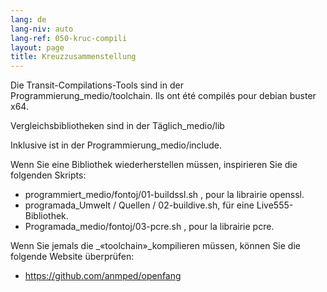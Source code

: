 ```yaml
---
lang: de
lang-niv: auto
lang-ref: 050-kruc-compili
layout: page
title: Kreuzzusammenstellung
---
```



Die Transit-Compilations-Tools sind in der Programmierung_medio/toolchain.
Ils ont été compilés pour debian buster x64.



Vergleichsbibliotheken sind in der Täglich_medio/lib



Inklusive ist in der Programmierung_medio/include.



Wenn Sie eine Bibliothek wiederherstellen müssen, inspirieren Sie die folgenden Skripts:
* programmiert_medio/fontoj/01-buildssl.sh , pour la librairie openssl.
* programada_Umwelt / Quellen / 02-buildive.sh, für eine Live555-Bibliothek.
* Programada_medio/fontoj/03-pcre.sh , pour la librairie pcre.




Wenn Sie jemals die _«toolchain»_kompilieren müssen, können Sie die folgende Website überprüfen:
 * https://github.com/anmped/openfang


